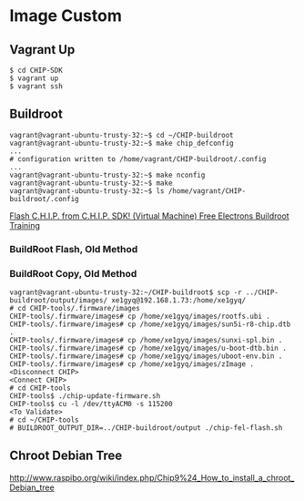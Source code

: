 Image Custom
==

## Vagrant Up

    
    $ cd CHIP-SDK
    $ vagrant up
    $ vagrant ssh

## Buildroot

    vagrant@vagrant-ubuntu-trusty-32:~$ cd ~/CHIP-buildroot
    vagrant@vagrant-ubuntu-trusty-32:~$ make chip_defconfig
    ...
    # configuration written to /home/vagrant/CHIP-buildroot/.config
    ...
    vagrant@vagrant-ubuntu-trusty-32:~$ make nconfig
    vagrant@vagrant-ubuntu-trusty-32:~$ make
    vagrant@vagrant-ubuntu-trusty-32:~$ ls /home/vagrant/CHIP-buildroot/.config
    


[Flash C.H.I.P. from C.H.I.P. SDK! (Virtual Machine) ](https://nextthingco.zendesk.com/hc/en-us/articles/210864097-Flash-C-H-I-P-from-C-H-I-P-SDK-Virtual-Machine-)
[Free Electrons Buildroot Training ](http://free-electrons.com/doc/training/buildroot/buildroot-slides.pdf)

### BuildRoot Flash, Old Method

### BuildRoot Copy, Old Method

    vagrant@vagrant-ubuntu-trusty-32:~/CHIP-buildroot$ scp -r ../CHIP-buildroot/output/images/ xe1gyq@192.168.1.73:/home/xe1gyq/
    # cd CHIP-tools/.firmware/images
    CHIP-tools/.firmware/images# cp /home/xe1gyq/images/rootfs.ubi .
    CHIP-tools/.firmware/images# cp /home/xe1gyq/images/sun5i-r8-chip.dtb .
    CHIP-tools/.firmware/images# cp /home/xe1gyq/images/sunxi-spl.bin .
    CHIP-tools/.firmware/images# cp /home/xe1gyq/images/u-boot-dtb.bin .
    CHIP-tools/.firmware/images# cp /home/xe1gyq/images/uboot-env.bin .
    CHIP-tools/.firmware/images# cp /home/xe1gyq/images/zImage .
    <Disconnect CHIP>
    <Connect CHIP>
    # cd CHIP-tools
    CHIP-tools$ ./chip-update-firmware.sh
    CHIP-tools$ cu -l /dev/ttyACM0 -s 115200
    <To Validate>
    # cd ~/CHIP-tools
    # BUILDROOT_OUTPUT_DIR=../CHIP-buildroot/output ./chip-fel-flash.sh


## Chroot Debian Tree

http://www.raspibo.org/wiki/index.php/Chip9%24_How_to_install_a_chroot_Debian_tree
